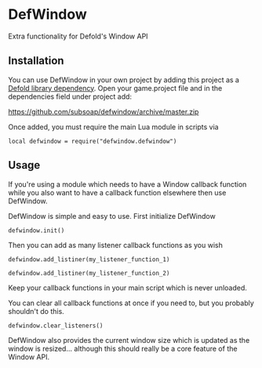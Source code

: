 # DefWindow
Extra functionality for Defold's Window API

## Installation
You can use DefWindow in your own project by adding this project as a [Defold library dependency](http://www.defold.com/manuals/libraries/). Open your game.project file and in the dependencies field under project add:

https://github.com/subsoap/defwindow/archive/master.zip
  
Once added, you must require the main Lua module in scripts via

```
local defwindow = require("defwindow.defwindow")
```


## Usage
If you're using a module which needs to have a Window callback function while you also want to have a callback function elsewhere then use DefWindow.

DefWindow is simple and easy to use. First initialize DefWindow

```
defwindow.init()
```

Then you can add as many listener callback functions as you wish

```
defwindow.add_listiner(my_listener_function_1)
```
```
defwindow.add_listiner(my_listener_function_2)
```

Keep your callback functions in your main script which is never unloaded.

You can clear all callback functions at once if you need to, but you probably shouldn't do this.

```
defwindow.clear_listeners()
```

DefWindow also provides the current window size which is updated as the window is resized... although this should really be a core feature of the Window API.